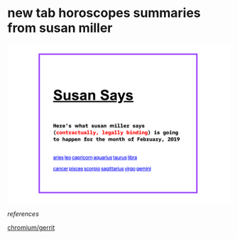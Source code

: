 # new tab horoscopes summaries from susan miller

![](./ss.png)

_references_

[chromium/gerrit](https://chromium.googlesource.com/chromium/src/+/master/chrome/common/extensions/docs/examples/extensions/download_images/)
